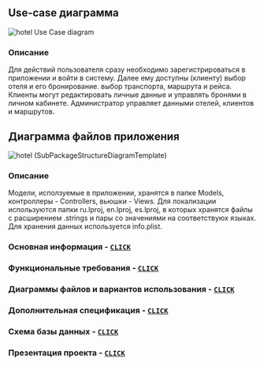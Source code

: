 ## Use-case диаграмма
![hotel Use Case diagram](https://user-images.githubusercontent.com/79499100/172903830-575d984d-618e-4279-b482-f394f7f6a4ab.png)
### Описание
Для действий пользователя сразу необходимо зарегистрироваться в приложении и войти в систему. Далее ему доступны (клиенту) выбор отеля и его бронирование. выбор транспорта, маршрута и рейса. Клиенты могут редактировать личные данные и управлять бронями в личном кабинете. Администратор управляет данными отелей, клиентов и маршрутов.

## Диаграмма файлов приложения
![hotel (SubPackageStructureDiagramTemplate)](https://user-images.githubusercontent.com/79499100/173855373-394ddc69-11ea-4c96-be1e-ab3ca00afb42.png)
### Описание
Модели, исползуемые в приложении, хранятся в папке Models, контроллеры - Controllers, вьюшки - Views. Для локализации используются папки ru.lproj, en.lproj, es.lproj, в которых хранятся файлы с расширением .strings и пары со значениями на соответствуюх языках. Для хранения данных используется info.plist.

### Основная информация - [`CLICK`](https://fpmi-tp2022.github.io/labrabota10t1-lotp/index)
### Функциональные требования - [`CLICK`](https://fpmi-tp2022.github.io/labrabota10t1-lotp/functional_requirements)
### Диаграммы файлов и вариантов использования - [`CLICK`](https://fpmi-tp2022.github.io/labrabota10t1-lotp/diagrams)
### Дополнительная спецификация - [`CLICK`](https://fpmi-tp2022.github.io/labrabota10t1-lotp/additional_specifications)
### Схема базы данных - [`CLICK`](https://fpmi-tp2022.github.io/labrabota10t1-lotp/database)
### Презентация проекта - [`CLICK`](https://fpmi-tp2022.github.io/labrabota10t1-lotp/presentation)
